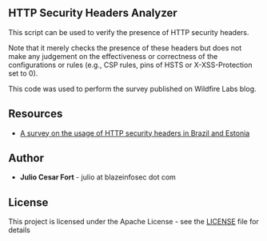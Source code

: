 ## HTTP Security Headers Analyzer

This script can be used to verify the presence of HTTP security headers.

Note that it merely checks the presence of these headers but does not make
any judgement on the effectiveness or correctness of the configurations or
rules (e.g., CSP rules, pins of HSTS or X-XSS-Protection set to 0).

This code was used to perform the survey published on Wildfire Labs blog.

## Resources

* [A survey on the usage of HTTP security headers in Brazil and Estonia](https://wildfire.blazeinfosec.com/a-survey-on-the-usage-of-http-security-headers-in-brazil-and-estonia/)

## Author

* **Julio Cesar Fort** - julio at blazeinfosec dot com

## License 

This project is licensed under the Apache License - see the [LICENSE](LICENSE) file for details
